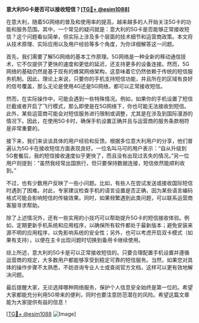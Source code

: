 **意大利5G卡是否可以接收短信？[[TG💪+ @esim1088](https://t.me/s/esim1088)]**

在意大利，随着5G网络的普及和使用率的提高，越来越多的人开始关注5G卡的功能和服务范围。其中，一个常见的疑问就是：意大利的5G卡是否能够正常接收短信？这个问题看似简单，但实际上涉及多个层面的技术细节和运营商政策。本文将从技术原理、实际应用以及用户经验等多个角度，为你详细解答这一问题。

首先，我们需要了解5G网络的基本工作原理。5G网络是一种全新的移动通信技术，它不仅提供了更快的速度和更低的延迟，还支持更多的设备连接。然而，5G网络的基础仍然是基于现有的蜂窝网络架构，这意味着它仍然依赖于传统的短信服务机制。因此，理论上来说，只要你的手机支持短信功能，并且所在的区域有良好的信号覆盖，那么无论是使用4G还是5G网络，都可以正常接收短信。

然而，在实际操作中，可能会遇到一些特殊情况。例如，如果你的手机设置了短信拦截或者开启了飞行模式，那么即使是在5G网络下，你也可能无法接收到短信。此外，某些运营商可能会对短信服务进行限制或调整，尤其是在涉及到国际漫游的情况下。因此，在使用5G卡时，确保手机设置正确并且与运营商的服务条款相符是非常重要的。

接下来，我们来谈谈具体的用户经验和反馈。根据多位意大利用户的分享，他们普遍认为5G卡在接收短信方面表现良好。一位名叫马可的用户表示：“自从升级到5G套餐后，我的短信接收速度似乎更快了，而且没有出现过丢失的情况。”另一位用户则提到：“虽然我经常出国旅行，但只要保持数据连接，短信依然能顺利收到。”

不过，也有少数用户反映了一些小问题。比如，有些人在尝试发送或接收国际短信时遇到了困难。对此，专家建议检查手机的语言设置是否正确，因为某些语言编码格式可能会影响短信的传输效果。同时，如果频繁遇到此类问题，可以联系运营商客服寻求帮助。

除了上述情况外，还有一些实用的小技巧可以帮助提升5G卡的短信接收体验。例如，定期更新手机系统和应用程序，以确保所有软件都处于最新版本；避免安装来源不明的应用程序，以免影响系统的安全性；另外，也可以考虑开启双卡模式（如果有支持），以便在主卡出现问题时切换到备用卡继续使用。

综上所述，意大利的5G卡是可以正常接收短信的。只要合理配置手机设置并遵循运营商的规定，大多数用户都能够享受到稳定可靠的短信服务。当然，如果您对具体的操作步骤不太熟悉，不妨咨询专业人士或查阅官方文档，这样可以更有效地解决问题。

最后提醒大家，无论选择哪种网络服务，保护个人信息安全始终是第一位的。希望大家都能充分利用5G带来的便利，同时也要注意防范潜在的风险。希望这篇文章能为大家提供有益的信息！

[[TG💪+ @esim1088](https://t.me/s/esim1088) ![Image](https://i.postimg.cc/4NQfJmqS/Snipaste-2025-05-13-00-14-12.png)]